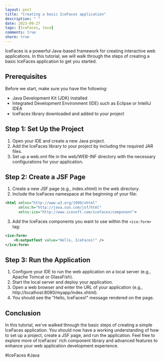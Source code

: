 ```yaml
---
layout: post
title: "Creating a basic IceFaces application"
description: " "
date: 2023-09-27
tags: [IceFaces, Java]
comments: true
share: true
---
```


IceFaces is a powerful Java-based framework for creating interactive web applications. In this tutorial, we will walk through the steps of creating a basic IceFaces application to get you started.

## Prerequisites

Before we start, make sure you have the following:

- Java Development Kit (JDK) installed
- Integrated Development Environment (IDE) such as Eclipse or IntelliJ IDEA
- IceFaces library downloaded and added to your project

## Step 1: Set Up the Project

1. Open your IDE and create a new Java project.
2. Add the IceFaces library to your project by including the required JAR files.
3. Set up a web.xml file in the web/WEB-INF directory with the necessary configurations for your application.

## Step 2: Create a JSF Page

1. Create a new JSF page (e.g., index.xhtml) in the web directory.
2. Include the IceFaces namespace at the beginning of your file:

```xml
<html xmlns="http://www.w3.org/1999/xhtml"
      xmlns:h="http://java.sun.com/jsf/html"
      xmlns:ice="http://www.icesoft.com/icefaces/component">
```

3. Add the IceFaces components you want to use within the `<ice:form>` tag:

```xml
<ice:form>
    <h:outputText value="Hello, IceFaces!" />
</ice:form>
```

## Step 3: Run the Application

1. Configure your IDE to run the web application on a local server (e.g., Apache Tomcat or GlassFish).
2. Start the local server and deploy your application.
3. Open a web browser and enter the URL of your application (e.g., http://localhost:8080/myapp/index.xhtml).
4. You should see the "Hello, IceFaces!" message rendered on the page.

## Conclusion

In this tutorial, we've walked through the basic steps of creating a simple IceFaces application. You should now have a working understanding of how to set up a project, create a JSF page, and run the application. Feel free to explore more of IceFaces' rich component library and advanced features to enhance your web application development experience.

#IceFaces #Java